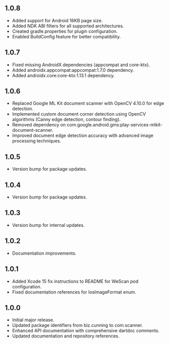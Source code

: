 ## 1.0.8
* Added support for Android 16KB page size.
* Added NDK ABI filters for all supported architectures.
* Created gradle.properties for plugin configuration.
* Enabled BuildConfig feature for better compatibility.

## 1.0.7
* Fixed missing AndroidX dependencies (appcompat and core-ktx).
* Added androidx.appcompat:appcompat:1.7.0 dependency.
* Added androidx.core:core-ktx:1.13.1 dependency.

## 1.0.6
* Replaced Google ML Kit document scanner with OpenCV 4.10.0 for edge detection.
* Implemented custom document corner detection using OpenCV algorithms (Canny edge detection, contour finding).
* Removed dependency on com.google.android.gms:play-services-mlkit-document-scanner.
* Improved document edge detection accuracy with advanced image processing techniques.

## 1.0.5
* Version bump for package updates.

## 1.0.4
* Version bump for package updates.

## 1.0.3
* Version bump for internal updates.

## 1.0.2
* Documentation improvements.

## 1.0.1
* Added Xcode 15 fix instructions to README for WeScan pod configuration.
* Fixed documentation references for IosImageFormat enum.

## 1.0.0
* Initial major release.
* Updated package identifiers from biz.cunning to com.scanner.
* Enhanced API documentation with comprehensive dartdoc comments.
* Updated documentation and repository references.

